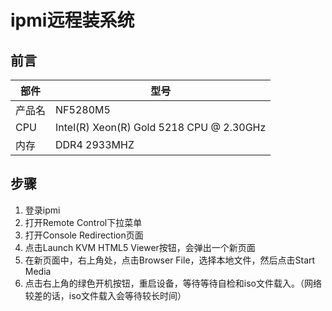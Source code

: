 # ipmi远程装系统

## 前言

|部件|型号|
|---|---|
|产品名|NF5280M5|
|CPU|Intel(R) Xeon(R) Gold 5218 CPU @ 2.30GHz|
|内存|DDR4 2933MHZ|

## 步骤

1. 登录ipmi
2. 打开Remote Control下拉菜单
3. 打开Console Redirection页面
4. 点击Launch KVM HTML5 Viewer按钮，会弹出一个新页面
5. 在新页面中，右上角处，点击Browser File，选择本地文件，然后点击Start Media
6. 点击右上角的绿色开机按钮，重启设备，等待等待自检和iso文件载入。（网络较差的话，iso文件载入会等待较长时间）